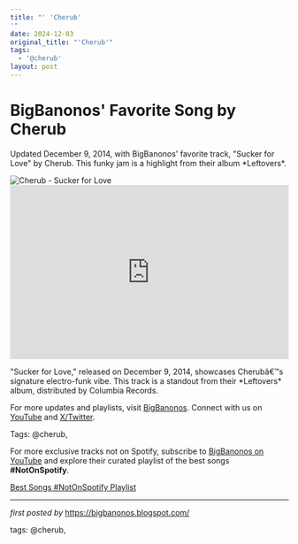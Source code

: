 ```yaml
---
title: "' 'Cherub'
'"
date: 2024-12-03
original_title: "'Cherub'"
tags:
  - '@cherub'
layout: post
---
```

<!-- Post Title -->
<h1 >BigBanonos' Favorite Song by Cherub</h1> <!-- Introductory Text -->
<p >Updated December 9, 2014, with BigBanonos' favorite track, "Sucker for Love" by Cherub. This funky jam is a highlight from their album *Leftovers*.</p> <!-- Featured Image -->
<div > <img src="https://www.billboard.com/wp-content/uploads/media/Cherub-hot-100-fest-portraits-2017-billboard-1548.jpg" alt="Cherub - Sucker for Love" />
</div> <!-- YouTube Video Embed -->
<div > <iframe width="100%" height="315" src="https://www.youtube.com/embed/aoUfpBYg4Ac" title="Cherub - Sucker for Love (Audio)" frameborder="0" allow="accelerometer; autoplay; clipboard-write; encrypted-media; gyroscope; picture-in-picture; web-share" referrerpolicy="strict-origin-when-cross-origin" allowfullscreen></iframe>
</div> <!-- Song Information -->
<div > <p>"Sucker for Love," released on December 9, 2014, showcases Cherubâ€™s signature electro-funk vibe. This track is a standout from their *Leftovers* album, distributed by Columbia Records.</p>
</div> <!-- Footer Links -->
<div > <p>For more updates and playlists, visit <a href="https://bigbanonos.blogspot.com/" target="_blank">BigBanonos</a>. Connect with us on <a href="https://www.youtube.com/@BigBanonos" target="_blank">YouTube</a> and <a href="https://x.com/bigbanonos" target="_blank">X/Twitter</a>.</p>
</div> <!-- Tags -->
<p >Tags: @cherub,</p>


<!--Subscribe and Playlist Links-->
<div>
    <p>For more exclusive tracks not on Spotify, subscribe to <a href="https://www.youtube.com/@BigBanonos" target="_blank">BigBanonos on YouTube</a> and explore their curated playlist of the best songs <strong>#NotOnSpotify</strong>.</p>
    <p><a href="https://www.youtube.com/playlist?list=PLtuNtuTatqI0kFahUCbtbfenC_ET5O_tr" target="_blank">Best Songs #NotOnSpotify Playlist<br /></a></p></div>

<hr />

<p><em>first posted by</em> <a href="https://bigbanonos.blogspot.com/" rel="noopener" target="_new">https://bigbanonos.blogspot.com/</a></p>

<p>tags: @cherub,</p>
